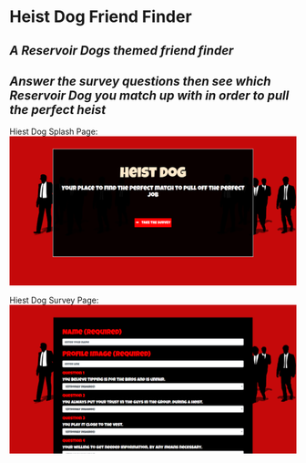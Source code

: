 # Heist Dog Friend Finder

## _A Reservoir Dogs themed friend finder_

## _Answer the survey questions then see which Reservoir Dog you match up with in order to pull the perfect heist_

Hiest Dog Splash Page:
![alt text](app/public/images/heist_dog-splash-page.png)

Hiest Dog Survey Page:
![alt text](app/public/images/heist_dog-survey.png)
